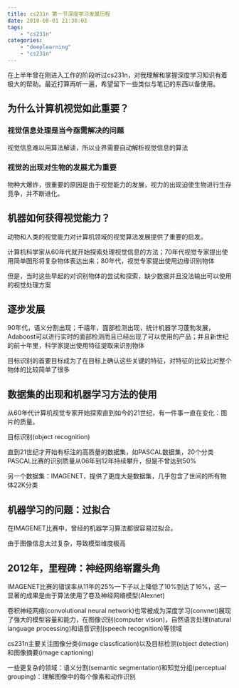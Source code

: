 ```yaml
---
title: cs231n 第一节深度学习发展历程
date: 2018-08-01 21:38:03
tags: 
    - "cs231n"
categories: 
    - "deeplearning"
    - "cs231n"
---
```


在上半年曾在刚进入工作的阶段听过cs231n，对我理解和掌握深度学习知识有着极大的帮助。最近打算再听一遍，希望留下一些类似与笔记的东西以备使用。

## 为什么计算机视觉如此重要？
### 视觉信息处理是当今亟需解决的问题
视觉信息难以用算法解读，所以业界需要自动解析视觉信息的算法
### 视觉的出现对生物的发展尤为重要
物种大爆炸，很重要的原因是由于视觉能力的发展，视力的出现迫使生物进行生存竞争，并不断进化。　　

## 机器如何获得视觉能力？

动物和人类的视觉能力对计算机领域的视觉算法发展提供了重要的启发。　　

计算机科学家从60年代就开始探索处理视觉信息的方法；70年代视觉专家提出使用简单图形将复杂物体表达出来；80年代，视觉专家提出使用边缘识别物体

但是，当时这些早起的对识别物体的尝试和探索，缺少数据并且没法输出可以使用的视觉处理方案

## 逐步发展
90年代，语义分割出现；千禧年，面部检测出现，统计机器学习蓬勃发展，Adaboost可以进行实时的面部检测而且已经出现了可以使用的产品；并且新世纪的前十年里，科学家提出使用特征提取来识别物体

目标识别的首要目标成为了在目标上确认这些关键的特征，对特征的比较比对整个物体的比较简单了很多

## 数据集的出现和机器学习方法的使用
从60年代计算机视觉专家开始探索直到如今的21世纪，有一件事一直在变化：图片的质量。  

目标识别(object recognition)

直到21世纪才开始有标注的高质量的数据集，如PASCAL数据集，20个分类
PASCAL比赛的识别质量从06年到12年持续攀升，但是不曾达到50%

另一个数据集：IMAGENET，提供了更庞大是数据集，几乎包含了世间的所有物体22K分类

## 机器学习的问题：过拟合

在IMAGENET比赛中，曾经的机器学习算法都很容易过拟合。

由于图像信息太过复杂，导致模型维度极高

## 2012年，里程碑：神经网络崭露头角

IMAGENET比赛的错误率从11年的25%一下子以上降低了10%到达了16%，这一显著的成果是由于算法使用了卷及神经网络模型(Alexnet)  

卷积神经网络(convolutional neural network)也常被成为深度学习(convnet)展现了强大的模型容量和能力，在图像识别(computer vision)，自然语言处理(natural language processing)和语音识别(speech recognition)等领域  

cs231n主要关注图像分类(image classfication)以及目标检测(object detection)和图像摘要(image captioning)

一些更复杂的领域：语义分割(semantic segmentation)和知觉分组(perceptual grouping)：理解图像中的每个像素和动作识别

